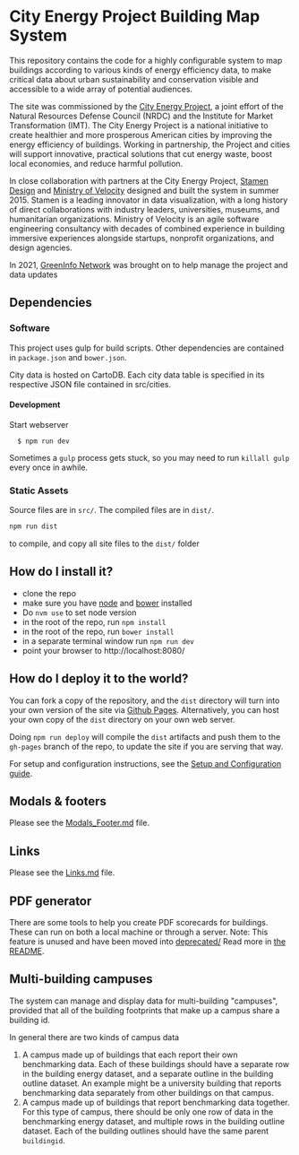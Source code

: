 # City Energy Project Building Map System

This repository contains the code for a highly configurable system to map buildings according to various kinds of energy efficiency data, to make critical data about urban sustainability and conservation visible and accessible to a wide array of potential audiences.

The site was commissioned by the [City Energy Project](http://www.cityenergyproject.org), a joint effort of the Natural Resources Defense Council (NRDC) and the Institute for Market Transformation (IMT). The City Energy Project is a national initiative to create healthier and more prosperous American cities by improving the energy efficiency of buildings. Working in partnership, the Project and cities will support innovative, practical solutions that cut energy waste, boost local economies, and reduce harmful pollution.

In close collaboration with partners at the City Energy Project, [Stamen Design](http://stamen.com) and [Ministry of Velocity](http://www.ministryofvelocity.com) designed and built the system in summer 2015. Stamen is a leading innovator in data visualization, with a long history of direct collaborations with industry leaders, universities, museums, and humanitarian organizations. Ministry of Velocity is an agile software engineering consultancy with decades of combined experience in building immersive experiences alongside startups, nonprofit organizations, and design agencies.

In 2021, [GreenInfo Network](https://www.greeninfo.org) was brought on to help manage the project and data updates

## Dependencies

### Software
This project uses gulp for build scripts.
Other dependencies are contained in `package.json` and `bower.json`.

City data is hosted on CartoDB. Each city data table is specified in its respective JSON file contained in src/cities.

#### Development

  Start webserver
  ```
    $ npm run dev
  ```

  Sometimes a `gulp` process gets stuck, so you may need to run `killall gulp` every once in awhile.

### Static Assets

Source files are in `src/`. The compiled files are in `dist/`.

```bash
npm run dist
```

to compile, and copy all site files to the `dist/` folder

## How do I install it?

  * clone the repo
  * make sure you have [node](https://nodejs.org/) and [bower](http://bower.io/) installed
  * Do `nvm use` to set node version 
  * in the root of the repo, run ```npm install```
  * in the root of the repo, run ```bower install```
  * in a separate terminal window run ```npm run dev```
  * point your browser to http://localhost:8080/

## How do I deploy it to the world?

You can fork a copy of the repository, and the `dist` directory will turn into your own version of the site via [Github Pages](https://pages.github.com).  Alternatively, you can host your own copy of the `dist` directory on your own web server.

Doing `npm run deploy` will compile the `dist` artifacts and push them to the `gh-pages` branch of the repo, to update the site if you are serving that way.

For setup and configuration instructions, see the [Setup and Configuration guide](https://github.com/cityenergyproject/cityenergy/wiki/Setup-and-Configuration).

## Modals & footers
Please see the [Modals_Footer.md](./docs/Modals_Footer.md) file.

## Links
Please see the [Links.md](./docs/Links.md) file.

## PDF generator

There are some tools to help you create PDF scorecards for buildings. These can run on both a local machine or through a server. Note: This feature is unused and have been moved into [deprecated/](./deprecated) Read more in [the README](deprecated/pdf-generator/README.md).

## Multi-building campuses
The system can manage and display data for multi-building "campuses", provided that all of the building footprints that make up a campus share a building id. 

In general there are two kinds of campus data
1. A campus made up of buildings that each report their own benchmarking data. Each of these buildings should have a separate row in the building energy dataset, and a separate outline in the building outline dataset. An example might be a university building that reports benchmarking data separately from other buildings on that campus. 
2. A campus made up of buildings that report benchmarking data together. For this type of campus, there should be only one row of data in the benchmarking energy dataset, and multiple rows in the building outline dataset. Each of the building outlines should have the same parent `buildingid`.
